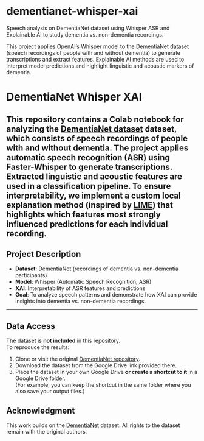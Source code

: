 # dementianet-whisper-xai
Speech analysis on DementiaNet dataset using Whisper ASR and Explainable AI to study dementia vs. non-dementia recordings.

This project applies OpenAI’s Whisper model to the DementiaNet dataset (speech recordings of people with and without dementia) to generate transcriptions and extract features. Explainable AI methods are used to interpret model predictions and highlight linguistic and acoustic markers of dementia. 

# DementiaNet Whisper XAI

This repository contains a Colab notebook for analyzing the [DementiaNet dataset](https://github.com/shreyasgite/dementianet) dataset, which consists of speech recordings of people with and without dementia.
The project applies automatic speech recognition (ASR) using **Faster-Whisper** to generate transcriptions. Extracted linguistic and acoustic features are used in a classification pipeline.
To ensure interpretability, we implement a custom local explanation method (inspired by [LIME](https://arxiv.org/pdf/1602.04938)) that highlights which features most strongly influenced predictions for each individual recording.
---

## Project Description
- **Dataset**: DementiaNet (recordings of dementia vs. non-dementia participants)  
- **Model**: Whisper (Automatic Speech Recognition, ASR)  
- **XAI**: Interpretability of ASR features and predictions  
- **Goal**: To analyze speech patterns and demonstrate how XAI can provide insights into dementia vs. non-dementia recordings.  

---

## Data Access
The dataset is **not included** in this repository.  
To reproduce the results:

1. Clone or visit the original [DementiaNet repository](https://github.com/shreyasgite/dementianet).  
2. Download the dataset from the Google Drive link provided there.
3. Place the dataset in your own Google Drive **or create a shortcut to it** in a Google Drive folder.  
   (For example, you can keep the shortcut in the same folder where you also save your output files.)

## Acknowledgment

This work builds on the  [DementiaNet](https://github.com/shreyasgite/dementianet) dataset.
All rights to the dataset remain with the original authors.

